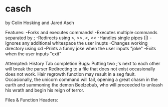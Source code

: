 # casch
by Colin Hosking and Jared Asch

Features:
-Forks and executes commands!
-Executes multiple commands separated by ; 
-Redirects using >, >>, <, <<
-Handles single pipes (|)
-Ignores any additional whitespace the user inupts
-Changes working directory using cd
-Prints a funny joke when the user inputs "joke"
-Exits when the user inputs "exit"
  
Attempted:
	History
  Tab completion
Bugs:
	Putting two ;'s next to each other will break the parser
	Redirecting to a file that does not exist occasionally does not work.
	Hair regrowth function may result in a seg fault.
	Occasionally, the unicorn command will fail, opening a great chasm in the earth and summoning the demon Beelzebub, who will proceeded to unleash his wrath and begin his reign of terror.
	
Files & Function Headers:
